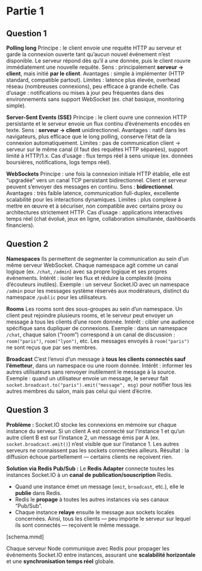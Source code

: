 # Partie 1 

## Question 1 

**Polling long**
Principe : le client envoie une requête HTTP au serveur et garde la connexion ouverte tant qu’aucun nouvel événement n’est disponible. Le serveur répond dès qu’il a une donnée, puis le client rouvre immédiatement une nouvelle requête.
Sens : principalement **serveur → client**, mais initié **par le client**.
Avantages : simple à implémenter (HTTP standard, compatible partout).
Limites : latence plus élevée, overhead réseau (nombreuses connexions), peu efficace à grande échelle.
Cas d’usage : notifications ou mises à jour peu fréquentes dans des environnements sans support WebSocket (ex. chat basique, monitoring simple).

**Server-Sent Events (SSE)**
Principe : le client ouvre une connexion HTTP persistante et le serveur envoie un flux continu d’événements encodés en texte.
Sens : **serveur → client** unidirectionnel.
Avantages : natif dans les navigateurs, plus efficace que le long polling, conserve l’état de la connexion automatiquement.
Limites : pas de communication client → serveur sur le même canal (il faut des requêtes HTTP séparées), support limité à HTTP/1.x.
Cas d’usage : flux temps réel à sens unique (ex. données boursières, notifications, logs temps réel).

**WebSockets**
Principe : une fois la connexion initiale HTTP établie, elle est “upgradée” vers un canal TCP persistant bidirectionnel. Client et serveur peuvent s’envoyer des messages en continu.
Sens : **bidirectionnel**.
Avantages : très faible latence, communication full-duplex, excellente scalabilité pour les interactions dynamiques.
Limites : plus complexe à mettre en œuvre et à sécuriser, non compatible avec certains proxy ou architectures strictement HTTP.
Cas d’usage : applications interactives temps réel (chat évolué, jeux en ligne, collaboration simultanée, dashboards financiers).

## Question 2 

**Namespaces**
Ils permettent de segmenter la communication au sein d’un même serveur WebSocket. Chaque namespace agit comme un canal logique (ex. `/chat`, `/admin`) avec sa propre logique et ses propres événements.
Intérêt : isoler les flux et réduire la complexité (moins d’écouteurs inutiles).
Exemple : un serveur Socket.IO avec un namespace `/admin` pour les messages système réservés aux modérateurs, distinct du namespace `/public` pour les utilisateurs.

**Rooms**
Les rooms sont des sous-groupes au sein d’un namespace. Un client peut rejoindre plusieurs rooms, et le serveur peut envoyer un message à tous les clients d’une room donnée.
Intérêt : cibler une audience spécifique sans dupliquer de connexions.
Exemple : dans un namespace `/chat`, chaque salon (“room”) correspond à un canal de discussion : `room("paris")`, `room("lyon")`, etc. Les messages envoyés à `room("paris")` ne sont reçus que par ses membres.

**Broadcast**
C’est l’envoi d’un message à **tous les clients connectés sauf l’émetteur**, dans un namespace ou une room donnée.
Intérêt : informer les autres utilisateurs sans renvoyer inutilement le message à la source.
Exemple : quand un utilisateur envoie un message, le serveur fait `socket.broadcast.to("paris").emit("message", msg)` pour notifier tous les autres membres du salon, mais pas celui qui vient d’écrire.

## Question 3 

**Problème :**
Socket.IO stocke les connexions en mémoire sur chaque instance du serveur. Si un client A est connecté sur l’instance 1 et qu’un autre client B est sur l’instance 2, un message émis par A (ex. `socket.broadcast.emit()`) n’est visible que sur l’instance 1. Les autres serveurs ne connaissent pas les sockets connectées ailleurs. Résultat : la diffusion échoue partiellement — certains clients ne reçoivent rien.

**Solution via Redis Pub/Sub :**
Le **Redis Adapter** connecte toutes les instances Socket.IO à un **canal de publication/souscription** Redis.

* Quand une instance émet un message (`emit`, `broadcast`, etc.), elle le **publie** dans Redis.
* Redis le **propage** à toutes les autres instances via ses canaux “Pub/Sub”.
* Chaque instance **relaye** ensuite le message aux sockets locales concernées.
  Ainsi, tous les clients — peu importe le serveur sur lequel ils sont connectés — reçoivent le même message.

[schema.mmd]

Chaque serveur Node communique avec Redis pour propager les événements Socket.IO entre instances, assurant une **scalabilité horizontale** et une **synchronisation temps réel** globale.

